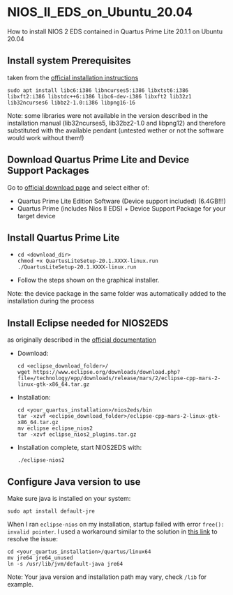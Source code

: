 # NIOS_II_EDS_on_Ubuntu_20.04
How to install NIOS 2 EDS contained in Quartus Prime Lite 20.1.1 on Ubuntu 20.04

## Install system Prerequisites

taken from the [official installation instructions](https://www.intel.com/content/dam/www/programmable/us/en/pdfs/literature/manual/quartus_install.pdf)

```
sudo apt install libc6:i386 libncurses5:i386 libxtst6:i386 libxft2:i386 libstdc++6:i386 libc6-dev-i386 libxft2 lib32z1 lib32ncurses6 libbz2-1.0:i386 libpng16-16
```

Note: some libraries were not available in the version described in the installation manual (lib32ncurses5, lib32bz2-1.0 and libpng12) and therefore substituted with the available pendant (untested wether or not the software would work without them!)

## Download Quartus Prime Lite and Device Support Packages

Go to [official download page](https://fpgasoftware.intel.com/20.1.1/?edition=lite&platform=linux) and select either of:
- Quartus Prime Lite Edition Software (Device support included) (6.4GB!!!)
- Quartus Prime (includes Nios II EDS) + Device Support Package for your target device

## Install Quartus Prime Lite
- 
  ```
  cd <download_dir>
  chmod +x QuartusLiteSetup-20.1.XXXX-linux.run
  ./QuartusLiteSetup-20.1.XXXX-linux.run
  ```
- Follow the steps shown on the graphical installer.

Note: the device package in the same folder was automatically added to the installation during the process

## Install Eclipse needed for NIOS2EDS

as originally described in the [official documentation](https://www.intel.com/content/www/us/en/programmable/documentation/lro1419794938488.html#zyy1556500180085)

- Download:
  ```
  cd <eclipse_download_folder>/
  wget https://www.eclipse.org/downloads/download.php?file=/technology/epp/downloads/release/mars/2/eclipse-cpp-mars-2-linux-gtk-x86_64.tar.gz
  ```
- Installation:
  ```
  cd <your_quartus_installation>/nios2eds/bin
  tar -xzvf <eclipse_download_folder>/eclipse-cpp-mars-2-linux-gtk-x86_64.tar.gz
  mv eclipse eclipse_nios2
  tar -xzvf eclipse_nios2_plugins.tar.gz
  ```
- Installation complete, start NIOS2EDS with:
  ```
  ./eclipse-nios2
  ```

## Configure Java version to use

Make sure java is installed on your system:
```
sudo apt install default-jre
```

When I ran ```eclipse-nios``` on my installation, startup failed with error ```free(): invalid pointer```. I used a workaround similar to the solution in [this link](https://community.intel.com/t5/Intel-Quartus-Prime-Software/Nios-Eclipse-crashes-free-invalid-pointer/td-p/1215911) to resolve the issue:
```
cd <your_quartus_installation>/quartus/linux64
mv jre64 jre64_unused
ln -s /usr/lib/jvm/default-java jre64
```
Note: Your java version and installation path may vary, check ```/lib``` for example.
